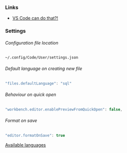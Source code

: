 ### Links

- [VS Code can do that?!](https://vscodecandothat.com/)

### Settings

###### Configuration file location

`~/.config/Code/User/settings.json`

###### Default language on creating new file

```js
"files.defaultLanguage": "sql"
```

###### Behaviour on quick open

```js
"workbench.editor.enablePreviewFromQuickOpen": false,
```

###### Format on save

```js
"editor.formatOnSave": true
```

[Available languages](https://code.visualstudio.com/docs/languages/identifiers)
